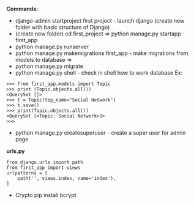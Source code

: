 
**Commands:**
- django-admin startproject first project  - launch django (create new folder with basic structure of Django) 
- (create new folder) cd first_project => python manage.py startapp first_app
- python manage.py runserver
- python manage.py makemigrations first_app - make migrations from models to database =>
- python manage.py migrate
- python manage.py shell - check in shell how to work database
Ex:
```
>>> from first_app.models import Topic
>>> print (Topic.objects.all())
<QuerySet []>
>>> t = Topic(top_name="Social Network")
>>> t.save()
>>> print(Topic.objects.all())
<QuerySet [<Topic: Social Network>]>
>>> 
```
- python manage.py createsuperuser - create a super user for admin page

**urls.py**
```
from django.urls import path
from first_app import views
urlpatterns = [
    path('', views.index, name='index'),
]
```

- Crypto
pip install bcrypt
